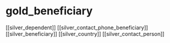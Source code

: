 # gold_beneficiary

[[silver_dependent]]
[[silver_contact_phone_beneficiary]]
[[silver_beneficiary]]
[[silver_country]]
[[silver_contact_person]]
